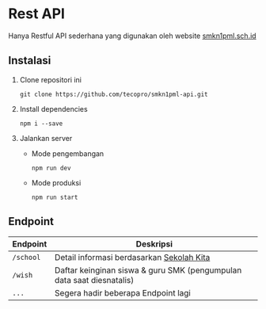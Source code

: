 # Rest API
Hanya Restful API sederhana yang digunakan oleh website [smkn1pml.sch.id](https://smkn1pml.sch.id/)

## Instalasi

1. Clone repositori ini
   ```
   git clone https://github.com/tecopro/smkn1pml-api.git
   ```

2. Install dependencies
   ```
   npm i --save
   ```

3. Jalankan server
   - Mode pengembangan
      ```
      npm run dev
      ```

   - Mode produksi
      ```
      npm run start
      ```

## Endpoint

| Endpoint  | Deskripsi                                                                         |
| --------- | --------------------------------------------------------------------------------- |
| `/school` | Detail informasi berdasarkan [Sekolah Kita](http://sekolah.data.kemdikbud.go.id/) |
| `/wish`   | Daftar keinginan siswa & guru SMK (pengumpulan data saat diesnatalis)             |
| `...`     | Segera hadir beberapa Endpoint lagi                                               |
